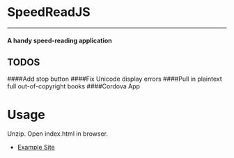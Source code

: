 # SpeedReadJS

---

#### A handy speed-reading application
## TODOS
####Add stop button
####Fix Unicode display errors
####Pull in plaintext full out-of-copyright books
####Cordova App
# Usage

Unzip. Open index.html in browser. 



* [Example Site](http://roberthgrayson.site44.com/projects/newspeedread/index.html)
